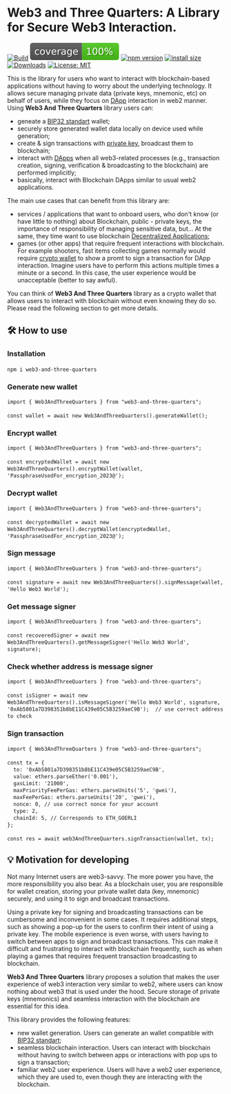 # Web3 and Three Quarters: A Library for Secure Web3 Interaction.
[![Build](https://github.com/VanijaDev/web3-and-three-quarters/actions/workflows/build.yml/badge.svg)](https://github.com/VanijaDev/web3-and-three-quarters/actions/workflows/build.yml)
![Coverage](./coverage/badges.svg)
[![npm version](https://img.shields.io/npm/v/web3-and-three-quarters.svg?style=flat)](https://www.npmjs.com/package/web3-and-three-quarters)
[![install size](https://packagephobia.com/badge?p=web3-and-three-quarters)](https://www.npmjs.com/package/web3-and-three-quarters)
[![Downloads](https://img.shields.io/npm/dm/web3-and-three-quarters.svg)](https://www.npmjs.com/package/web3-and-three-quarters)
[![License: MIT](https://img.shields.io/badge/License-MIT-yellow.svg)](https://opensource.org/licenses/MIT)

This is the library for users who want to interact with blockchain-based applications without having to worry about the underlying technology. It allows secure managing private data (private keys, mnemonic, etc) on behalf of users, while they focus on [DApp](https://ethereum.org/en/dapps/#what-are-dapps) interaction in web2 manner. Using **Web3 And Three Quarters** library users can:
- geneate a [BIP32 standart](https://github.com/bitcoin/bips/blob/master/bip-0032.mediawiki) wallet;
- securely store generated wallet data locally on device used while generation;
- create & sign transactions with [private key](https://ethereum.org/en/developers/docs/accounts/#externally-owned-accounts-and-key-pairs), broadcast them to blockchain;
- interact with [DApps](https://ethereum.org/en/dapps/#what-are-dapps) when all web3-related processes (e.g., transaction creation, signing, verification & broadcasting to the blockchain) are performed implicitly;
- basically, interact with Blockchain DApps similar to usual web2 applications.

The main use cases that can benefit from this library are:
- services / applications that want to onboard users, who don't know (or have little to nothing) about Blockchain, public - private keys, the importance of responsibility of managing sensitive data, but... At the same, they time want to use blockchain [Decentralized Applications](https://ethereum.org/en/dapps/#what-are-dapps);
- games (or other apps) that require frequent interactions with blockchain. For example shooters, fast items collecting games normally would require [crypto wallet](https://ethereum.org/en/wallets/) to show a promt to sign a transaction for DApp interaction. Imagine users have to perform this actions multiple times a minute or a second. In this case, the user experience would be unacceptable (better to say awful).

You can think of **Web3 And Three Quarters** library as a crypto wallet that allows users to interact with blockchain without even knowing they do so. Please read the following section to get more details.


## 🛠 How to use

### Installation
```npm i web3-and-three-quarters```

### Generate new wallet
```
import { Web3AndThreeQuarters } from "web3-and-three-quarters";

const wallet = await new Web3AndThreeQuarters().generateWallet();
```

### Encrypt wallet
```
import { Web3AndThreeQuarters } from "web3-and-three-quarters";

const encryptedWallet = await new Web3AndThreeQuarters().encryptWallet(wallet, 'PassphraseUsedFor_encryption_2023@');
```

### Decrypt wallet
```
import { Web3AndThreeQuarters } from "web3-and-three-quarters";

const decryptedWallet = await new Web3AndThreeQuarters().decryptWallet(encryptedWallet, 'PassphraseUsedFor_encryption_2023@');
```

### Sign message
```
import { Web3AndThreeQuarters } from "web3-and-three-quarters";

const signature = await new Web3AndThreeQuarters().signMessage(wallet, 'Hello Web3 World');
```

### Get message signer
```
import { Web3AndThreeQuarters } from "web3-and-three-quarters";

const recoveredSigner = await new Web3AndThreeQuarters().getMessageSigner('Hello Web3 World', signature);
```

### Check whether address is message signer
```
import { Web3AndThreeQuarters } from "web3-and-three-quarters";

const isSigner = await new Web3AndThreeQuarters().isMessageSigner('Hello Web3 World', signature, '0xAb5801a7D398351b8bE11C439e05C5B3259aeC9B');  // use correct address to check
```

### Sign transaction
```
import { Web3AndThreeQuarters } from "web3-and-three-quarters";

const tx = {
  to: '0xAb5801a7D398351b8bE11C439e05C5B3259aeC9B',
  value: ethers.parseEther('0.001'),
  gasLimit: '21000',
  maxPriorityFeePerGas: ethers.parseUnits('5', 'gwei'),
  maxFeePerGas: ethers.parseUnits('20', 'gwei'),
  nonce: 0, // use correct nonce for your account
  type: 2,
  chainId: 5, // Corresponds to ETH_GOERLI
};

const res = await web3AndThreeQuarters.signTransaction(wallet, tx);
```


## 💡 Motivation for developing
Not many Internet users are web3-savvy. The more power you have, the more responsibility you also bear. As a blockchain user, you are responsible for wallet creation, storing your private wallet data (key, mnemonic) securely, and using it to sign and broadcast transactions.

Using a private key for signing and broadcasting transactions can be cumbersome and inconvenient in some cases. It requires additional steps, such as showing a pop-up for the users to confirm their intent of using a private key. The mobile experience is even worse, with users having to switch between apps to sign and broadcast transactions. This can make it difficult and frustrating to interact with blockchain frequently, such as when playing a games that requires frequent transaction broadcasting to blockchain.

**Web3 And Three Quarters** library proposes a solution that makes the user experience of web3 interaction very similar to web2, where users can know nothing about web3 that is used under the hood. Secure storage of private keys (mnemonics) and seamless interaction with the blockchain are essential for this idea.

This library provides the following features:
- new wallet generation. Users can generate an wallet compatible with [BIP32 standart](https://github.com/bitcoin/bips/blob/master/bip-0032.mediawiki);
- seamless blockchain interaction. Users can interact with blockchain without having to switch between apps or interactions with pop ups to sign a transaction;
- familiar web2 user experience. Users will have a web2 user experience, which they are used to, even though they are interacting with the blockchain.

